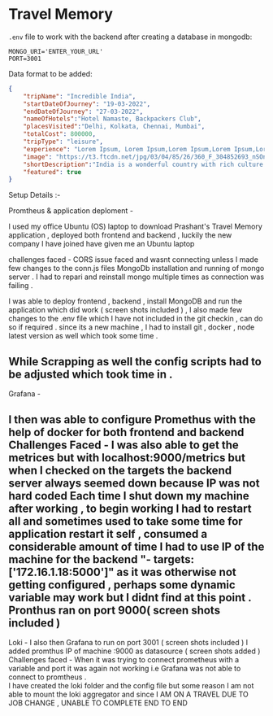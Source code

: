 # Travel Memory

`.env` file to work with the backend after creating a database in mongodb: 

```
MONGO_URI='ENTER_YOUR_URL'
PORT=3001
```

Data format to be added: 

```json
{
    "tripName": "Incredible India",
    "startDateOfJourney": "19-03-2022",
    "endDateOfJourney": "27-03-2022",
    "nameOfHotels":"Hotel Namaste, Backpackers Club",
    "placesVisited":"Delhi, Kolkata, Chennai, Mumbai",
    "totalCost": 800000,
    "tripType": "leisure",
    "experience": "Lorem Ipsum, Lorem Ipsum,Lorem Ipsum,Lorem Ipsum,Lorem Ipsum,Lorem Ipsum,Lorem Ipsum,Lorem Ipsum,Lorem Ipsum,Lorem Ipsum,Lorem Ipsum,Lorem Ipsum,Lorem Ipsum,Lorem Ipsum,Lorem Ipsum,Lorem Ipsum,Lorem Ipsum,Lorem Ipsum,Lorem Ipsum,Lorem Ipsum,Lorem Ipsum,Lorem Ipsum,Lorem Ipsum,Lorem Ipsum,Lorem Ipsum,Lorem Ipsum,Lorem Ipsum, ",
    "image": "https://t3.ftcdn.net/jpg/03/04/85/26/360_F_304852693_nSOn9KvUgafgvZ6wM0CNaULYUa7xXBkA.jpg",
    "shortDescription":"India is a wonderful country with rich culture and good people.",
    "featured": true
}
```

Setup Details :- 

Promtheus & application deploment - 

I used my office Ubuntu (OS) laptop to download Prashant's Travel Memory application , deployed both frontend and backend , luckily the new company I have 
joined have given me an Ubuntu laptop 

challenges faced -
CORS issue faced and wasnt connecting unless I made few changes to the conn.js files 
MongoDb installation and running of mongo server . I had to repari and reinstall mongo multiple times as connection was failing . 

I was able to deploy frontend , backend , install MongoDB and run the application which did work ( screen shots included ) , I also made few changes to the .env file which I have not included in the git checkin , can do so if required . 
since its a new machine , I had to install git , docker , node latest version as well which took some time . 

While Scrapping as well the config scripts had to be adjusted which took time in .
-----------------------------------------------------------------------------------------
Grafana - 

I then was able to configure Promethus with the help of docker for both frontend and backend 
Challenges Faced - 
I was also able to get the metrices but with localhost:9000/metrics but when I checked on the targets the backend server always seemed down because IP was not hard coded 
Each time I shut down my machine after working , to begin working I had to restart all and sometimes used to take some time for application restart it self , consumed a considerable amount of time 
I had to use IP of the machine for the backend "- targets: ['172.16.1.18:5000']" as it was otherwise not getting configured , perhaps some dynamic variable may work but I didnt find at this point . Pronthus ran on port 9000( screen shots included )
---------------------------------------------------------------------------------------------
Loki - 
I also then Grafana to run on port 3001 ( screen shots included )
I added promthus IP of machine :9000 as datasource ( screen shots added )
Challenges faced - 
When it was trying to connect prometheus with a variable and port it was again not working i.e Grafana was not able to connect to promtheus .  
I have created the loki folder and the config file but some reason I am not able to mount the loki aggregator and since I AM ON A TRAVEL DUE TO JOB CHANGE , UNABLE TO COMPLETE END TO END 